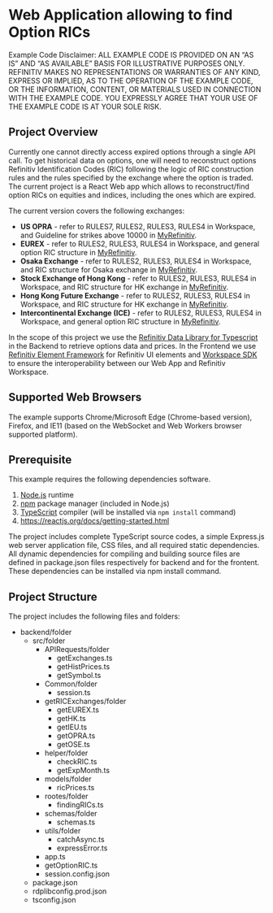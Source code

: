 # Web Application allowing to find Option RICs

Example Code Disclaimer: ALL EXAMPLE CODE IS PROVIDED ON AN “AS IS” AND “AS AVAILABLE” BASIS FOR ILLUSTRATIVE PURPOSES ONLY. REFINITIV MAKES NO REPRESENTATIONS OR WARRANTIES OF ANY KIND, EXPRESS OR IMPLIED, AS TO THE OPERATION OF THE EXAMPLE CODE, OR THE INFORMATION, CONTENT, OR MATERIALS USED IN CONNECTION WITH THE EXAMPLE CODE. YOU EXPRESSLY AGREE THAT YOUR USE OF THE EXAMPLE CODE IS AT YOUR SOLE RISK.

## Project Overview

Currently one cannot directly access expired options through a single API call. To get historical data on options, one will need to reconstruct options Refinitiv Identification Codes (RIC) following the logic of RIC construction rules and the rules specified by the exchange where the option is traded.
The current project is a React Web app which allows to reconstruct/find option RICs on equities and indices, including the ones which are expired. 

The current version covers the following exchanges:
* **US OPRA** - refer to RULES7, RULES2, RULES3, RULES4 in Workspace, and Guideline for strikes above 10000 in [MyRefinitiv](https://my.refinitiv.com/content/mytr/en/datanotification/DN099473.html).
* **EUREX** - refer to RULES2, RULES3, RULES4 in Workspace, and general option RIC structure in [MyRefinitiv](https://my.refinitiv.com/content/mytr/en/faqs/2016/09/000195632.html). 
* **Osaka Exchange** - refer to RULES2, RULES3, RULES4 in Workspace, and RIC structure for Osaka exchange in [MyRefinitiv](https://my.refinitiv.com/content/mytr/en/faqs/2014/10/000189842.html).
* **Stock Exchange of Hong Kong** - refer to RULES2, RULES3, RULES4 in Workspace, and RIC structure for HK exchange in [MyRefinitiv](https://my.refinitiv.com/content/mytr/en/faqs/2021/04/000198505.html).
* **Hong Kong Future Exchange** - refer to RULES2, RULES3, RULES4 in Workspace, and RIC structure for HK exchange in [MyRefinitiv](https://my.refinitiv.com/content/mytr/en/faqs/2021/04/000198505.html).
* **Intercontinental Exchange (ICE)** - refer to RULES2, RULES3, RULES4 in Workspace, and general option RIC structure in [MyRefinitiv](https://my.refinitiv.com/content/mytr/en/faqs/2016/09/000195632.html). 


In the scope of this project we use the [Refinitiv Data Library for Typescript](https://developers.refinitiv.com/en/api-catalog/refinitiv-data-platform/refinitiv-data-library-for-typescript) in the Backend to retrieve options data and prices. In the Frontend we use [Refinitiv Element Framework](https://ui.refinitiv.com/) for Refinitiv UI elements and [Workspace SDK](https://developers.refinitiv.com/en/api-catalog/workspace-sdk/workspace-sdk) to ensure the interoperability between our Web App and Refinitiv Workspace.

## Supported Web Browsers

The example supports Chrome/Microsoft Edge (Chrome-based version), Firefox, and IE11 (based on the WebSocket and Web Workers browser supported platform).

## Prerequisite
This example requires the following dependencies software.

1. [Node.js](https://nodejs.org/en/) runtime
2. [npm](https://www.npmjs.com/) package manager (included in Node.js)
3. [TypeScript](https://www.typescriptlang.org) compiler (will be installed via ```npm install``` command)
4. https://reactjs.org/docs/getting-started.html

The project includes complete TypeScript source codes, a simple Express.js web server application file, CSS files, and all required static dependencies. All dynamic dependencies for compiling and building source files are defined in package.json files respectively for backend and for the frontent. These dependencies can be installed via npm install command.

## Project Structure

The project includes the following files and folders:

* backend/folder
   * src/folder
     * APIRequests/folder
        * getExchanges.ts
        * getHistPrices.ts
        * getSymbol.ts
     * Common/folder
        * session.ts
     * getRICExchanges/folder
        * getEUREX.ts
        * getHK.ts
        * getIEU.ts
        * getOPRA.ts
        * getOSE.ts
      * helper/folder
        * checkRIC.ts
        * getExpMonth.ts
      * models/folder
        * ricPrices.ts
      * rootes/folder
        * findingRICs.ts
      * schemas/folder
        * schemas.ts
      * utils/folder
        * catchAsync.ts
        * expressError.ts
      * app.ts
      * getOptionRIC.ts
      * session.config.json
   * package.json
   * rdplibconfig.prod.json
   * tsconfig.json
